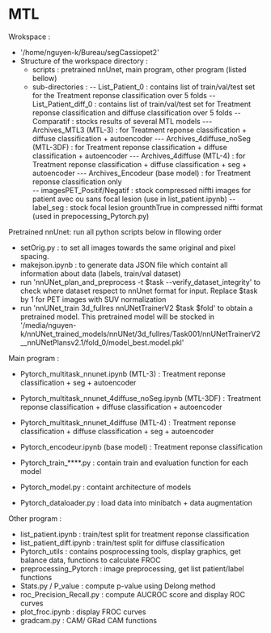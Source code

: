 # MTL
Wrokspace : 
- '/home/nguyen-k/Bureau/segCassiopet2'
- Structure of the workspace directory : 
  * scripts : pretrained nnUnet, main program, other program (listed bellow)
  * sub-directories : 
    -- List_Patient_0 : contains list of train/val/test set for the Treatment reponse classification over 5 folds
    -- List_Patient_diff_0 : contains list of train/val/test set for Treatment reponse classification and diffuse classification over 5 folds
    -- Comparatif : stocks results of several MTL models
      --- Archives_MTL3 (MTL-3) : for Treatment reponse classification + diffuse classification + autoencoder
      --- Archives_4diffuse_noSeg (MTL-3DF) : for Treatment reponse classification + diffuse classification + autoencoder
      --- Archives_4diffuse (MTL-4) : for Treatment reponse classification + diffuse classification + seg + autoencoder
      --- Archives_Encodeur (base model) : for Treatment reponse classification only  
    -- imagesPET_Positif/Negatif : stock compressed niffti images for patient avec ou sans focal lesion (use in list_patient.ipynb)
    -- label_seg : stock focal lesion grounthTrue in compressed niffti format (used in prepocessing_Pytorch.py)

Pretrained nnUnet: run all python scripts below in fllowing order
- setOrig.py : to set all images towards the same original and pixel spacing.
- makejson.ipynb : to generate data JSON file which containt all information about data (labels, train/val dataset)
- run 'nnUNet_plan_and_preprocess -t $task --verify_dataset_integrity' to check where dataset respect to nnUnet format for input.
  Replace $task by 1 for PET images with SUV normalization
- run 'nnUNet_train 3d_fullres nnUNetTrainerV2 $task $fold' to obtain a pretrained model. This pretrained model will be stocked in '/media/nguyen-k/nnUNet_trained_models/nnUNet/3d_fullres/Task001/nnUNetTrainerV2__nnUNetPlansv2.1/fold_0/model_best.model.pkl'

Main program : 
- Pytorch_multitask_nnunet.ipynb (MTL-3) : Treatment reponse classification + seg + autoencoder
- Pytorch_multitask_nnunet_4diffuse_noSeg.ipynb (MTL-3DF) : Treatment reponse classification + diffuse classification + autoencoder
- Pytorch_multitask_nnunet_4diffuse (MTL-4) :  Treatment reponse classification + diffuse classification + seg + autoencoder
- Pytorch_encodeur.ipynb (base model) : Treatment reponse classification

- Pytorch_train_****.py : contain train and evaluation function for each model
- Pytorch_model.py : containt architecture of models
- Pytorch_dataloader.py : load data into minibatch + data augmentation

Other program : 
- list_patient.ipynb : train/test split for treatment reponse classification
- list_patient_diff.ipynb : train/test split for diffuse classification
- Pytorch_utils : contains posprocessing tools, display graphics, get balance data, functions to calculate FROC 
- preprocessing_Pytorch : image preprocessing, get list patient/label functions
- Stats.py / P_value : compute p-value using Delong method
- roc_Precision_Recall.py : compute AUCROC score and display ROC curves 
- plot_froc.ipynb : display FROC curves
- gradcam.py : CAM/ GRad CAM functions
